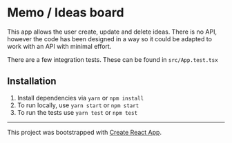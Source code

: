 # Memo / Ideas board

This app allows the user create, update and delete ideas. There is no API, however the code has been designed in a way so it could be adapted to work with an API with minimal effort.

There are a few integration tests. These can be found in `src/App.test.tsx`

## Installation

1. Install dependencies via `yarn` or `npm install`
1. To run locally, use `yarn start` or `npm start`
1. To run the tests use `yarn test` or `npm test`

---

This project was bootstrapped with [Create React App](https://github.com/facebook/create-react-app).
